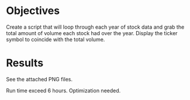 # Objectives
Create a script that will loop through each year of stock data and grab the total amount of volume each stock had over the year.
Display the ticker symbol to coincide with the total volume.

# Results
See the attached PNG files.

Run time exceed 6 hours. Optimization needed.
